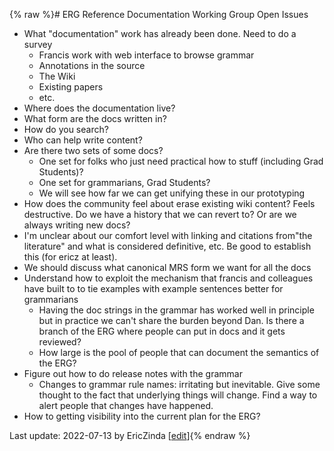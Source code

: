 {% raw %}# ERG Reference Documentation Working Group Open Issues

- What "documentation" work has already been done. Need to do a survey
  - Francis work with web interface to browse grammar
  - Annotations in the source
  - The Wiki
  - Existing papers 
  - etc.
- Where does the documentation live?
- What form are the docs written in?
- How do you search?
- Who can help write content?
- Are there two sets of some docs?
  - One set for folks who just need practical how to stuff (including Grad Students)?
  - One set for grammarians, Grad Students?
  - We will see how far we can get unifying these in our prototyping
- How does the community feel about erase existing wiki content? Feels destructive. Do we have a history that we can revert to? Or are we always writing new docs?
- I'm unclear about our comfort level with linking and citations from"the literature" and what is considered definitive, etc. Be good to establish this (for ericz at least). 
- We should discuss what canonical MRS form we want for all the docs
- Understand how to exploit the mechanism that francis and colleagues have built to to tie examples with example sentences better for grammarians
  - Having the doc strings in the grammar has worked well in principle but in practice we can't share the burden beyond Dan.  Is there a branch of the ERG where people can put in docs and it gets reviewed?
  - How large is the pool of people that can document the semantics of the ERG?
- Figure out how to do release notes with the grammar
  - Changes to grammar rule names: irritating but inevitable. Give some thought to the fact that underlying things will change.  Find a way to alert people that changes have happened.  
- How to getting visibility into the current plan for the ERG?

Last update: 2022-07-13 by EricZinda [[edit](https://github.com/delph-in/docs/wiki/ERDWIssues/_edit)]{% endraw %}